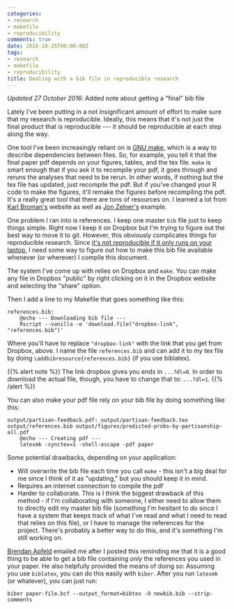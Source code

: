 ```yaml
---
categories:
- research
- makefile
- reproducibility
comments: true
date: 2016-10-25T00:00:00Z
tags:
- research
- makefile
- reproducibility
title: Dealing with a bib file in reproducible research
---
```


*Updated 27 October 2016*: Added note about getting a "final" bib file

Lately I've been putting in a not insignificant amount of effort to make sure that my research is reproducible. Ideally, this means that it's not just the final product that is reproducible --- it should be reproducible at each step along the way.

One tool I've been increasingly reliant on is [GNU make](https://www.gnu.org/software/make/), which is a way to describe dependencies between files. So, for example, you tell it that the final paper pdf depends on your figures, tables, and the tex file. `make` is smart enough that if you ask it to recompile your pdf, it goes through and reruns the analyses that need to be rerun. In other words, if nothing but the tex file has updated, just recompile the pdf. But if you've changed your R code to make the figures, it'll remake the figures before recompiling the pdf. It's a really great tool that there are tons of resources on. I learned a lot from [Karl Broman's](http://kbroman.org/minimal_make/) website as well as [Jon Zelner's](http://www.jonzelner.net/statistics/make/reproducibility/2016/06/01/makefiles/) example. 

One problem I ran into is references. I keep one master `bib` file just to keep things simple. Right now I keep it on Dropbox but I'm trying to figure out the best way to move it to git. However, this obviously complicates things for reproducible research. Since [it's not reproducible if it only runs on your laptop](http://www.jonzelner.net/docker/reproducibility/2016/06/03/docker/), I need some way to figure out how to make this bib file available whenever (or wherever) I compile this document. 

The system I've come up with relies on Dropbox and `make`. You can make any file in Dropbox "public" by right clicking on it in the Dropbox website and selecting the "share" option. 

Then I add a line to my Makefile that goes something like this:

    references.bib:
    	@echo --- Downloading bib file ---
    	Rscript --vanilla -e 'download.file("dropbox-link", "references.bib")'

Where you'll have to replace `"dropbox-link"` with the link that you get from Dropbox, above. I name the file `references.bib` and can add it to my tex file by doing `\addbibresource{references.bib}` (if you use biblatex). 

{{% alert note %}}
The link dropbox gives you ends in `...?dl=0`. In order to download the actual file, though, you have to change that to: `...?dl=1`. 
{{% /alert %}}

You can also make your pdf file rely on your bib file by doing something like this:

    output/partisan-feedback.pdf: output/partisan-feedback.tex output/references.bib output/figures/predicted-probs-by-partisanship-all.pdf
    	@echo --- Creating pdf ---
    	latexmk -synctex=1 -shell-escape -pdf paper

Some potential drawbacks, depending on your application: 

* Will overwrite the bib file each time you call `make` - this isn't a big deal for me since I think of it as "updating," but you should keep it in mind.
* Requires an internet connection to compile the pdf
* Harder to collaborate. This is I think the biggest drawback of this method - if I'm collaborating with someone, I either need to allow them to directly edit my master bib file (something I'm hesitant to do since I have a system that keeps track of what I've read and what I need to read that relies on this file), or I have to manage the references for the project. There's probably a better way to do this, and it's something I'm still working on. 

[Brendan Apfeld](http://brendanapfeld.com/) emailed me after I posted this reminding me that it is a good thing to be able to get a bib file containing *only* the references you used in your paper. He also helpfully provided the means of doing so: Assuming you use `biblatex`, you can do this easily with `biber`. After you run `latexmk` (or whatever), you can just run:

    biber paper-file.bcf --output_format=bibtex -O newbib.bib --strip-comments
    
